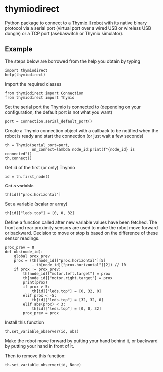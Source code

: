 # thymiodirect

Python package to connect to a [Thymio II robot](https://thymio.org)
with its native binary protocol via a serial port (virtual port over
a wired USB or wireless USB dongle) or a TCP port (asebaswitch or Thymio
simulator).

## Example

The steps below are borrowed from the help you obtain by typing

```
import thymiodirect
help(thymiodirect)
```

Import the required classes
```
from thymiodirect import Connection
from thymiodirect import Thymio
```

Set the serial port the Thymio is connected to
(depending on your configuration, the default port is not what you want)

```
port = Connection.serial_default_port()
```

Create a Thymio connection object with a callback to be notified when
the robot is ready and start the connection (or just wait a few seconds)

```
th = Thymio(serial_port=port,
            on_connect=lambda node_id:print(f"{node_id} is connected"))
th.connect()
```

Get id of the first (or only) Thymio
```
id = th.first_node()
```

Get a variable
```
th[id]["prox.horizontal"]
```

Set a variable (scalar or array)
```
th[id]["leds.top"] = [0, 0, 32]
```

Define a function called after new variable values have been fetched.
The front and rear proximity sensors are used to make the robot move forward or backward. Decision to move or stop is based on the difference of these sensor readings.
```
prox_prev = 0
def obs(node_id):
    global prox_prev
    prox = (th[node_id]["prox.horizontal"][5]
            - th[node_id]["prox.horizontal"][2]) // 10
    if prox != prox_prev:
        th[node_id]["motor.left.target"] = prox
        th[node_id]["motor.right.target"] = prox
        print(prox)
        if prox > 5:
            th[id]["leds.top"] = [0, 32, 0]
        elif prox < -5:
            th[id]["leds.top"] = [32, 32, 0]
        elif abs(prox) < 3:
            th[id]["leds.top"] = [0, 0, 32]
        prox_prev = prox
```

Install this function
```
th.set_variable_observer(id, obs)
```

Make the robot move forward by putting your hand behind it, or backward by putting your hand in front of it.

Then to remove this function:
```
th.set_variable_observer(id, None)
```
